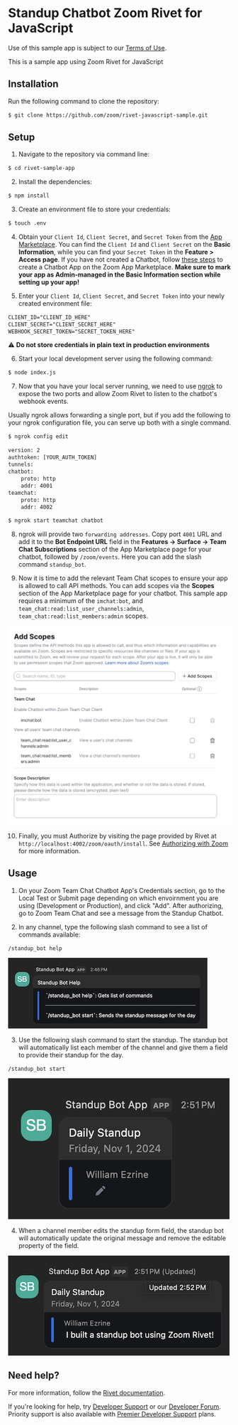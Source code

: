 # Standup Chatbot Zoom Rivet for JavaScript

Use of this sample app is subject to our [Terms of Use](https://explore.zoom.us/en/legal/zoom-api-license-and-tou/).

This is a sample app using Zoom Rivet for JavaScript

## Installation
Run the following command to clone the repository:

```bash
$ git clone https://github.com/zoom/rivet-javascript-sample.git
```

## Setup

1. Navigate to the repository via command line:

```bash
$ cd rivet-sample-app
```

2. Install the dependencies:

```bash
$ npm install
```

3. Create an environment file to store your credentials:

```bash
$ touch .env
```

4. Obtain your `Client Id`, `Client Secret`, and `Secret Token` from the [App Marketplace](https://marketplace.zoom.us/). You can find the `Client Id` and `Client Secret` on the **Basic Information**, while you can find your `Secret Token` in the **Feature > Access page**. If you have not created a Chatbot, follow [these steps](https://developers.zoom.us/docs/team-chat-apps/create-chatbot/) to create a Chatbot App on the Zoom App Marketplace. **Make sure to mark your app as Admin-managed in the Basic Information section while setting up your app!**

5. Enter your `Client Id`, `Client Secret`, and `Secret Token` into your newly created environment file:

```
CLIENT_ID="CLIENT_ID_HERE"
CLIENT_SECRET="CLIENT_SECRET_HERE"
WEBHOOK_SECRET_TOKEN="SECRET_TOKEN_HERE"
```

:warning: **Do not store credentials in plain text in production environments**

6. Start your local development server using the following command:

```bash
$ node index.js
```

7. Now that you have your local server running, we need to use [ngrok](https://ngrok.com/docs/http/) to expose the two ports and allow Zoom Rivet to listen to the chatbot's webhook events.

Usually ngrok allows forwarding a single port, but if you add the following to your ngrok configuration file, you can serve up both with a single command. 

```bash
$ ngrok config edit
```

```
version: 2
authtoken: [YOUR_AUTH_TOKEN]
tunnels:
chatbot:
    proto: http
    addr: 4001
teamchat:
    proto: http
    addr: 4002
```

```bash
$ ngrok start teamchat chatbot
```

8. ngrok will provide two `forwarding addresses`. Copy port `4001` URL and add it to the **Bot Endpoint URL** field in the **Features -> Surface -> Team Chat Subscriptions** section of the App Marketplace page for your chatbot, followed by `/zoom/events`. Here you can add the slash command `standup_bot`.

9. Now it is time to add the relevant Team Chat scopes to ensure your app is allowed to call API methods. You can add scopes via the **Scopes** section of the App Marketplace page for your chatbot. This sample app requires a minimum of the `imchat:bot`, and `team_chat:read:list_user_channels:admin`, `team_chat:read:list_members:admin` scopes.

![Scopes](./public/scopes.png)

10. Finally, you must Authorize by visiting the page provided by Rivet at `http://localhost:4002/zoom/oauth/install`. See [Authorizing with Zoom](https://developers.zoom.us/docs/integrations/oauth/) for more information.

## Usage

1. On your Zoom Team Chat Chatbot App's Credentials section, go to the Local Test or Submit page depending on which envoirnment you are using (Development or Production), and click "Add". After authorizing, go to Zoom Team Chat and see a message from the Standup Chatbot.

2. In any channel, type the following slash command to see a list of commands available:
```
/standup_bot help
```

![Help slash command](./public/slash-help.png)

3. Use the following slash command to start the standup. The standup bot will automatically list each member of the channel and give them a field to provide their standup for the day.

```
/standup_bot start
```

![Start slash command](./public/slash-start.png)

4. When a channel member edits the standup form field, the standup bot will automatically update the original message and remove the editable property of the field.

![Start slash command after submission](./public/slash-start-updated.png)

## Need help?

For more information, follow the [Rivet documentation]().

If you're looking for help, try [Developer Support](https://developers.zoom.us/support/) or our [Developer Forum](https://devforum.zoom.us/). Priority support is also available with [Premier Developer Support](https://explore.zoom.us/en/support-plans/developer/) plans.
